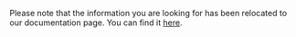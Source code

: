 Please note that the information you are looking for has been relocated to our documentation page. You can find it [here](https://netapp.github.io/harvest/latest/install/podman/).